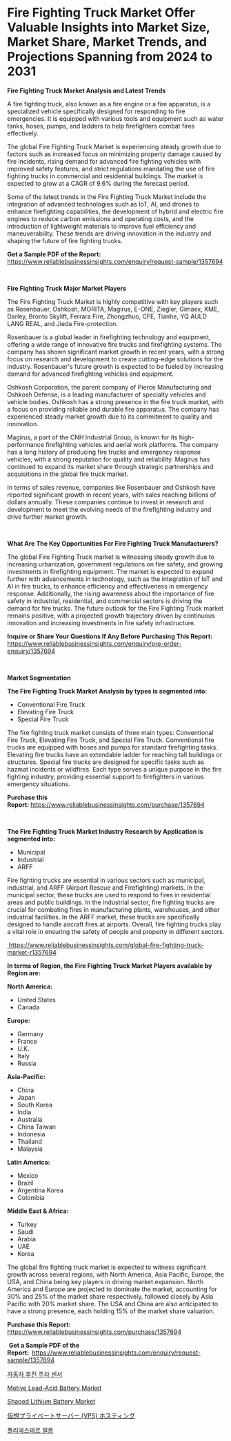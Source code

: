 <p><h1>Fire Fighting Truck Market Offer Valuable Insights into Market Size, Market Share, Market Trends, and Projections Spanning from 2024 to 2031</h1></p><p><strong>Fire Fighting Truck Market Analysis and Latest Trends</strong></p>
<p><p>A fire fighting truck, also known as a fire engine or a fire apparatus, is a specialized vehicle specifically designed for responding to fire emergencies. It is equipped with various tools and equipment such as water tanks, hoses, pumps, and ladders to help firefighters combat fires effectively.</p><p>The global Fire Fighting Truck Market is experiencing steady growth due to factors such as increased focus on minimizing property damage caused by fire incidents, rising demand for advanced fire fighting vehicles with improved safety features, and strict regulations mandating the use of fire fighting trucks in commercial and residential buildings. The market is expected to grow at a CAGR of 9.6% during the forecast period.</p><p>Some of the latest trends in the Fire Fighting Truck Market include the integration of advanced technologies such as IoT, AI, and drones to enhance firefighting capabilities, the development of hybrid and electric fire engines to reduce carbon emissions and operating costs, and the introduction of lightweight materials to improve fuel efficiency and maneuverability. These trends are driving innovation in the industry and shaping the future of fire fighting trucks.</p></p>
<p><strong>Get a Sample PDF of the Report:&nbsp;</strong> <a href="https://www.reliablebusinessinsights.com/enquiry/request-sample/1357694">https://www.reliablebusinessinsights.com/enquiry/request-sample/1357694</a></p>
<p>&nbsp;</p>
<p><strong>Fire Fighting Truck Major Market Players</strong></p>
<p><p>The Fire Fighting Truck Market is highly competitive with key players such as Rosenbauer, Oshkosh, MORITA, Magirus, E-ONE, Ziegler, Gimaex, KME, Darley, Bronto Skylift, Ferrara Fire, Zhongzhuo, CFE, Tianhe, YQ AULD LANG REAL, and Jieda Fire-protection.</p><p>Rosenbauer is a global leader in firefighting technology and equipment, offering a wide range of innovative fire trucks and firefighting systems. The company has shown significant market growth in recent years, with a strong focus on research and development to create cutting-edge solutions for the industry. Rosenbauer's future growth is expected to be fueled by increasing demand for advanced firefighting vehicles and equipment.</p><p>Oshkosh Corporation, the parent company of Pierce Manufacturing and Oshkosh Defense, is a leading manufacturer of specialty vehicles and vehicle bodies. Oshkosh has a strong presence in the fire truck market, with a focus on providing reliable and durable fire apparatus. The company has experienced steady market growth due to its commitment to quality and innovation.</p><p>Magirus, a part of the CNH Industrial Group, is known for its high-performance firefighting vehicles and aerial work platforms. The company has a long history of producing fire trucks and emergency response vehicles, with a strong reputation for quality and reliability. Magirus has continued to expand its market share through strategic partnerships and acquisitions in the global fire truck market.</p><p>In terms of sales revenue, companies like Rosenbauer and Oshkosh have reported significant growth in recent years, with sales reaching billions of dollars annually. These companies continue to invest in research and development to meet the evolving needs of the firefighting industry and drive further market growth.</p></p>
<p>&nbsp;</p>
<p><strong>What Are The Key Opportunities For Fire Fighting Truck Manufacturers?</strong></p>
<p><p>The global Fire Fighting Truck market is witnessing steady growth due to increasing urbanization, government regulations on fire safety, and growing investments in firefighting equipment. The market is expected to expand further with advancements in technology, such as the integration of IoT and AI in fire trucks, to enhance efficiency and effectiveness in emergency response. Additionally, the rising awareness about the importance of fire safety in industrial, residential, and commercial sectors is driving the demand for fire trucks. The future outlook for the Fire Fighting Truck market remains positive, with a projected growth trajectory driven by continuous innovation and increasing investments in fire safety infrastructure.</p></p>
<p><strong>Inquire or Share Your Questions If Any Before Purchasing This Report:</strong> <a href="https://www.reliablebusinessinsights.com/enquiry/pre-order-enquiry/1357694">https://www.reliablebusinessinsights.com/enquiry/pre-order-enquiry/1357694</a></p>
<p>&nbsp;</p>
<p><strong>Market Segmentation</strong></p>
<p><strong>The Fire Fighting Truck Market Analysis by types is segmented into:</strong></p>
<p><ul><li>Conventional Fire Truck</li><li>Elevating Fire Truck</li><li>Special Fire Truck</li></ul></p>
<p><p>The fire fighting truck market consists of three main types: Conventional Fire Truck, Elevating Fire Truck, and Special Fire Truck. Conventional fire trucks are equipped with hoses and pumps for standard firefighting tasks. Elevating fire trucks have an extendable ladder for reaching tall buildings or structures. Special fire trucks are designed for specific tasks such as hazmat incidents or wildfires. Each type serves a unique purpose in the fire fighting industry, providing essential support to firefighters in various emergency situations.</p></p>
<p><strong>Purchase this Report:&nbsp;</strong><a href="https://www.reliablebusinessinsights.com/purchase/1357694">https://www.reliablebusinessinsights.com/purchase/1357694</a></p>
<p>&nbsp;</p>
<p><strong>The Fire Fighting Truck Market Industry Research by Application is segmented into:</strong></p>
<p><ul><li>Municipal</li><li>Industrial</li><li>ARFF</li></ul></p>
<p><p>Fire fighting trucks are essential in various sectors such as municipal, industrial, and ARFF (Airport Rescue and Firefighting) markets. In the municipal sector, these trucks are used to respond to fires in residential areas and public buildings. In the industrial sector, fire fighting trucks are crucial for combating fires in manufacturing plants, warehouses, and other industrial facilities. In the ARFF market, these trucks are specifically designed to handle aircraft fires at airports. Overall, fire fighting trucks play a vital role in ensuring the safety of people and property in different sectors.</p></p>
<p><a href="https://www.reliablebusinessinsights.com/global-fire-fighting-truck-market-r1357694">&nbsp;https://www.reliablebusinessinsights.com/global-fire-fighting-truck-market-r1357694</a></p>
<p><strong>In terms of Region, the Fire Fighting Truck Market Players available by Region are:</strong></p>
<p>
    <p> <strong> North America: </strong>
        <ul>
            <li>United States</li>
            <li>Canada</li>
        </ul>
        </p> 
    <p> <strong> Europe: </strong>
        <ul>
            <li>Germany</li>
            <li>France</li>
            <li>U.K.</li>
            <li>Italy</li>
            <li>Russia</li>
        </ul>
        </p> 
    <p> <strong> Asia-Pacific: </strong>
        <ul>
            <li>China</li>
            <li>Japan</li>
            <li>South Korea</li>
            <li>India</li>
            <li>Australia</li>
            <li>China Taiwan</li>
            <li>Indonesia</li>
            <li>Thailand</li>
            <li>Malaysia</li>
        </ul>
        </p> 
    <p> <strong> Latin America: </strong>
        <ul>
            <li>Mexico</li>
            <li>Brazil</li>
            <li>Argentina Korea</li>
            <li>Colombia</li>
        </ul>
        </p> 
    <p> <strong> Middle East & Africa: </strong>
        <ul>
            <li>Turkey</li>
            <li>Saudi</li>
            <li>Arabia</li>
            <li>UAE</li>
            <li>Korea</li>
        </ul>
    </p>
    </p>
<p><p>The global fire fighting truck market is expected to witness significant growth across several regions, with North America, Asia Pacific, Europe, the USA, and China being key players in driving market expansion. North America and Europe are projected to dominate the market, accounting for 30% and 25% of the market share respectively, followed closely by Asia Pacific with 20% market share. The USA and China are also anticipated to have a strong presence, each holding 15% of the market share valuation.</p></p>
<p><strong>Purchase this Report: </strong><a href="https://www.reliablebusinessinsights.com/purchase/1357694">https://www.reliablebusinessinsights.com/purchase/1357694</a></p>
<p>&nbsp;<strong>Get a Sample PDF of the Report:&nbsp;&nbsp;</strong><a href="https://www.reliablebusinessinsights.com/enquiry/request-sample/1357694">https://www.reliablebusinessinsights.com/enquiry/request-sample/1357694</a></p>
<p><strong></strong></p>
<p><p><a href="https://github.com/nicholasellison0076890/Market-Research-Report-List-1/blob/main/1613688162689.md">자동차 후진 주차 센서</a></p><p><a href="https://github.com/nancykennedykellievqfqt2/Market-Research-Report-List-3/blob/main/motive-lead-acid-battery-market.md">Motive Lead-Acid Battery Market</a></p><p><a href="https://github.com/susanjprice2023/Market-Research-Report-List-1/blob/main/shaped-lithium-battery-market.md">Shaped Lithium Battery Market</a></p><p><a href="https://medium.com/@lelanadden5645/%E3%82%B0%E3%83%AD%E3%83%BC%E3%83%90%E3%83%AB%E4%BB%AE%E6%83%B3%E5%B0%82%E7%94%A8%E3%82%B5%E3%83%BC%E3%83%90-vps-%E3%83%9B%E3%82%B9%E3%83%86%E3%82%A3%E3%83%B3%E3%82%B0%E5%B8%82%E5%A0%B4%E8%A6%8F%E6%A8%A1%E3%81%AF-%E5%B9%B4%E9%96%93%E6%88%90%E9%95%B7%E7%8E%8714-%E3%81%AB%E9%81%94%E3%81%99%E3%82%8B%E3%81%A8%E4%BA%88%E6%83%B3%E3%81%95%E3%82%8C%E3%81%A6%E3%81%8A%E3%82%8A-%E3%81%93%E3%81%AE%E3%83%AC%E3%83%9D%E3%83%BC%E3%83%88%E3%81%AF2024%E5%B9%B4%E3%81%8B%E3%82%892031%E5%B9%B4%E3%81%BE%E3%81%A7%E3%81%AE%E5%B8%82%E5%A0%B4%E6%88%90%E9%95%B7-%E3%83%88%E3%83%AC%E3%83%B3%E3%83%89-%E6%A9%9F%E4%BC%9A-%E4%BA%88%E6%B8%AC%E3%82%92%E3%82%AB%E3%83%90%E3%83%BC%E3%81%97%E3%81%A6%E3%81%84%E3%81%BE%E3%81%99-2811a26a02d1">仮想プライベートサーバー (VPS) ホスティング</a></p><p><a href="https://medium.com/@drewbarton1911/%ED%8F%B4%EB%A6%AC%EC%97%90%EC%8A%A4%ED%84%B0-%ED%95%84%EB%A6%84-%EC%8B%9C%EC%9E%A5-%EC%97%AD%ED%95%99%EA%B3%BC-%EC%84%B1%EC%9E%A5-%EB%8F%99%EB%A0%A5%EC%9D%84-%EB%B6%84%EC%84%9D%ED%95%98%EA%B3%A0-2024%EB%85%84%EB%B6%80%ED%84%B0-2031%EB%85%84%EA%B9%8C%EC%A7%80-%EC%98%88%EC%B8%A1%ED%95%A9%EB%8B%88%EB%8B%A4-18f3cf5eb5be">폴리에스테르 필름</a></p></p>